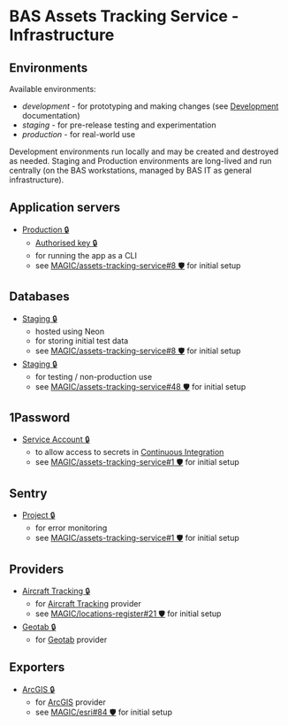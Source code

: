 # BAS Assets Tracking Service - Infrastructure

## Environments

Available environments:

- *development* - for prototyping and making changes (see [Development](./dev.md) documentation)
- *staging* - for pre-release testing and experimentation
- *production* - for real-world use

Development environments run locally and may be created and destroyed as needed. Staging and Production environments
are long-lived and run centrally (on the BAS workstations, managed by BAS IT as general infrastructure).

## Application servers

- [Production 🔒](https://start.1password.com/open/i?a=QSB6V7TUNVEOPPPWR6G7S2ARJ4&v=ffy5l25mjdv577qj6izuk6lo4m&i=a7uzak2xbbmpwaisjnzanmbqom&h=magic.1password.eu)
  - [Authorised key 🔒](https://start.1password.com/open/i?a=QSB6V7TUNVEOPPPWR6G7S2ARJ4&v=k34cpwfkqaxp2r56u4aklza6ni&i=yz7atvgoxivazyvx2blzcxysbu&h=magic.1password.eu)
  - for running the app as a CLI
  - see [MAGIC/assets-tracking-service#8 🛡️](https://gitlab.data.bas.ac.uk/MAGIC/assets-tracking-service/-/issues/8) for initial setup

## Databases

- [Staging 🔒](https://start.1password.com/open/i?a=QSB6V7TUNVEOPPPWR6G7S2ARJ4&v=k34cpwfkqaxp2r56u4aklza6ni&i=fqyqeoxzt6vmosuxowqdj7rgoq&h=magic.1password.eu)
  - hosted using Neon
  - for storing initial test data
  - see [MAGIC/assets-tracking-service#8 🛡️](https://gitlab.data.bas.ac.uk/MAGIC/assets-tracking-service/-/issues/8) for initial setup
- [Staging 🔒](https://start.1password.com/open/i?a=QSB6V7TUNVEOPPPWR6G7S2ARJ4&v=k34cpwfkqaxp2r56u4aklza6ni&i=qmhl6un36h3gxnjzlqtkahgqqy&h=magic.1password.eu)
  - for testing / non-production use
  - see [MAGIC/assets-tracking-service#48 🛡️](https://gitlab.data.bas.ac.uk/MAGIC/assets-tracking-service/-/issues/48) for initial setup

## 1Password

- [Service Account 🔒](https://start.1password.com/open/i?a=QSB6V7TUNVEOPPPWR6G7S2ARJ4&v=k34cpwfkqaxp2r56u4aklza6ni&i=4rxxeaa2spr6b5vmykxfucmbu4&h=magic.1password.eu)
  - to allow access to secrets in [Continuous Integration](./dev.md#continuous-integration)
  - see [MAGIC/assets-tracking-service#1 🛡️](https://gitlab.data.bas.ac.uk/MAGIC/assets-tracking-service/-/issues/1)
    for initial setup

## Sentry

- [Project 🔒](https://start.1password.com/open/i?a=QSB6V7TUNVEOPPPWR6G7S2ARJ4&v=ffy5l25mjdv577qj6izuk6lo4m&i=j2opzqdqbw3m67iem2424psdta&h=magic.1password.eu)
  - for error monitoring
  - see [MAGIC/assets-tracking-service#1 🛡️](https://gitlab.data.bas.ac.uk/MAGIC/assets-tracking-service/-/issues/1)
    for initial setup

## Providers

- [Aircraft Tracking 🔒](https://start.1password.com/open/i?a=QSB6V7TUNVEOPPPWR6G7S2ARJ4&v=ffy5l25mjdv577qj6izuk6lo4m&i=liud3ek4uff2hpqrpanif4ofu4&h=magic.1password.eu)
  - for [Aircraft Tracking](./providers.md#aircraft-tracking) provider
  - see [MAGIC/locations-register#21 🛡️](https://gitlab.data.bas.ac.uk/MAGIC/locations-api/-/issues/21) for initial setup
- [Geotab 🔒](https://start.1password.com/open/i?a=QSB6V7TUNVEOPPPWR6G7S2ARJ4&v=ffy5l25mjdv577qj6izuk6lo4m&i=quma35mabndrdjnbef3cywt46i&h=magic.1password.eu)
  - for [Geotab](./providers.md#geotab) provider

## Exporters

- [ArcGIS 🔒](https://start.1password.com/open/i?a=QSB6V7TUNVEOPPPWR6G7S2ARJ4&v=ffy5l25mjdv577qj6izuk6lo4m&i=6xrlrpt5iteml2lk5ycrn3gucq&h=magic.1password.eu)
  - for [ArcGIS](./exporters.md#arcgis) provider
  - see [MAGIC/esri#84 🛡️](https://gitlab.data.bas.ac.uk/MAGIC/esri/-/issues/84) for initial setup
